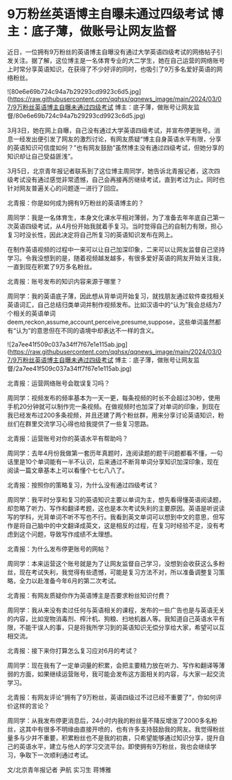 # 9万粉丝英语博主自曝未通过四级考试 博主：底子薄，做账号让网友监督

近日，一位拥有9万粉丝的英语博主自曝没有通过大学英语四级考试的网络帖子引发关注。据了解，这位博主是一名体育专业的大二学生，她在自己运营的网络账号上时常分享英语知识，在获得了不少好评的同时，也吸引了9万多名爱好英语的网络粉丝。

![80e6e69b724c94a7b29293cd9923c6d5.jpg](https://raw.githubusercontent.com/qqhsx/qqnews_image/main/2024/03/07/9万粉丝英语博主自曝未通过四级考试 博主：底子薄，做账号让网友监督/80e6e69b724c94a7b29293cd9923c6d5.jpg)

3月3日，她在网上自曝，自己没有通过大学英语四级考试，并宣布停更账号。消息一经发出便引发了网友的激烈讨论，有网友质疑“博主自身英语水平有限，分享的英语知识可信度如何？”也有网友鼓励“虽然博主没有通过四级考试，但她分享的知识却让自己受益匪浅”。

3月5日，北京青年报记者联系到了这位博主周同学，她告诉北青报记者，这次四级考试没有通过感觉非常遗憾，自己会再接再厉继续考试，直到考过为止。同时也针对网友普遍关心的问题逐一进行了回应。

北青报：你是如何成为拥有9万粉丝的英语博主的？

周同学：我是一名体育生，本身文化课水平相对薄弱，为了准备去年年底自己第一次英语四级考试，从4月份开始我就着手复习。当时觉得自己的自制力有限，担心复习时没长性，因此决定将自己所复习的英语知识发布在网上。

在制作英语视频的过程中一来可以让自己加深印象，二来可以让网友监督自己坚持学习。令我没想到的是，随着视频越发越多，有很多爱好英语的网友开始关注我，一直到现在积累了9万多名粉丝。

北青报：账号发布的知识内容来源于哪里？

周同学：我的英语底子薄，因此想从背单词开始复习，就找朋友通过软件查找相关英语词汇，自己总结归类单词并制作视频发布。比如汉语中的“认为”我会总结为7个相关的英语单词deem,reckon,assume,account,perceive,presume,suppose，这些单词虽然都有“认为”的意思但在不同的语境中却表达不一样的含义。

![2a7ee41f509c037a34ff7f67e1e115ab.jpg](https://raw.githubusercontent.com/qqhsx/qqnews_image/main/2024/03/07/9万粉丝英语博主自曝未通过四级考试 博主：底子薄，做账号让网友监督/2a7ee41f509c037a34ff7f67e1e115ab.jpg)

北青报：运营网络账号会耽误复习吗？

周同学：视频发布的频率基本为一天一更，每条视频的时长不会超过30秒，使用手机20分钟就可以制作完一条视频。在做视频时也加深了对单词的印象，到现在我已经发布过200多条视频，并且还建了两个粉丝群，用来分享讨论英语知识，粉丝们在群里交流学习心得也给我提供了一些复习思路。

北青报：运营账号对你的英语水平有帮助吗？

周同学：去年4月份我做第一套历年真题时，连阅读题的题干问题都看不懂，一句话里是10个单词能有一半不认识，后来通过不断背单词分享知识加深印象，现在阅读一篇文章基本上可以看懂个七七八八了。

北青报：按照你的策略复习，为什么没有通过四级考试？

周同学：我平时分享和复习的英语知识主要以单词为主，想先看得懂英语阅读题，却忽略了听力、写作和翻译考题，这也是本次考试失利的主要原因。英语是听说读写的学科，光背单词不听不写也不行。我看到英文单词可以想到中文的意思，但写作是将自己脑中的中文翻译成英文，这是相反的过程，在复习时经验不足，没有考虑到这个问题，导致写作成绩不太理想。

北青报：为什么发布停更账号的网帖？

周同学：本来运营这个账号就是为了让网友监督自己学习，没想到会收获这么多粉丝，现在考试失利，我觉得有些遗憾，可能是复习方法不对，所以准备调整复习策略，全力以赴准备今年6月的第二次考试。

北青报：有网友质疑你作为英语博主是否要求粉丝知识付费？

周同学：我从来没有卖过任何与英语相关的课程，发布的一些广告也是与英语无关的内容，比如宠物消毒剂、榨汁机、狗粮、扫地机器人等。我知道自己英语水平有限，不能干误人的事，只是将我所学习到的英语知识无偿分享给大家，希望可以互相交流。

北青报：接下来你打算怎么复习应对6月的考试？

周同学：现在我有了一定单词量的积累，会把主要精力放在听力、写作和翻译等薄弱的方面，如果继续运营账号，我可能会发布这方面相关的内容，与大家一起交流学习。

北青报：有网友评论“拥有了9万粉丝，英语四级过不过已经不重要了”，你如何评价这样的言论？

周同学：从我发布停更消息后，24小时内我的粉丝量不降反增涨了2000多名粉丝，这其中有很多不明缘由直接开喷的，也有许多支持鼓励我的网友。我觉得粉丝量多与少并不重要，积累粉丝也不是我的初衷，只希望能够通过知识分享，提升自己的英语水平，建立与他人的学习交流平台。即使拥有9万粉丝，我也会继续学习，争取下一次顺利通过考试。

文/北京青年报记者 尹航 实习生 蒋博雅

